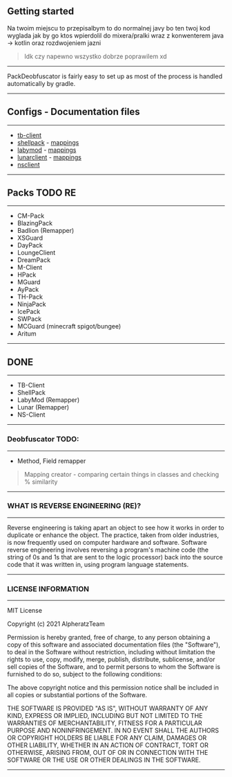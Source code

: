 ## Getting started
Na twoim miejscu to przepisalbym to do normalnej javy bo ten twoj kod wyglada jak by go ktos wpierdolil do mixera/pralki wraz z konwenterem java -> kotlin oraz rozdwojeniem jazni 
> Idk czy  napewno wszystko dobrze poprawilem xd
***
PackDeobfuscator is fairly easy to set up as most of the process is handled automatically by gradle.
***

## Configs - Documentation files
***
- [tb-client](https://github.com/alpheratzteam/PackDeobfuscator/blob/main/pack-configs/tb-client.yml)
- [shellpack](https://github.com/alpheratzteam/PackDeobfuscator/blob/main/pack-configs/shellpack.yml) - [mappings](https://github.com/alpheratzteam/PackDeobfuscator/blob/main/pack-configs/mappings/shellpack.srg)
- [labymod](https://github.com/alpheratzteam/PackDeobfuscator/blob/main/pack-configs/labymod.yml) - [mappings](https://github.com/alpheratzteam/PackDeobfuscator/blob/main/pack-configs/mappings/shellpack.srg)
- [lunarclient](https://github.com/alpheratzteam/PackDeobfuscator/blob/main/pack-configs/lunarclient.yml) - [mappings](https://github.com/alpheratzteam/PackDeobfuscator/blob/main/pack-configs/mappings/lunarclient.srg)
- [nsclient](https://github.com/alpheratzteam/PackDeobfuscator/blob/main/pack-configs/nsclient.yml)
***

## Packs TODO RE 
***
- CM-Pack
- BlazingPack
- Badlion (Remapper)
- XSGuard
- DayPack
- LoungeClient
- DreamPack
- M-Client
- HPack
- MGuard
- AyPack
- TH-Pack
- NinjaPack
- IcePack
- SWPack
- MCGuard (minecraft spigot/bungee)
- Aritum
***

## DONE
***
- TB-Client
- ShellPack
- LabyMod (Remapper)
- Lunar (Remapper)
- NS-Client
***

### Deobfuscator TODO:
***
- Method, Field remapper
> Mapping creator - comparing certain things in classes and checking % similarity
***

### WHAT IS REVERSE ENGINEERING (RE)?
***
Reverse engineering is taking apart an object to see how it works in order to duplicate or enhance 
the object. The practice, taken from older industries, is now frequently used on computer hardware 
and software. Software reverse engineering involves reversing a program's machine code (the
string of 0s and 1s that are sent to the logic processor) back into the source code that it was 
written in, using program language statements.
***

### LICENSE INFORMATION
***
MIT License

Copyright (c) 2021 AlpheratzTeam

Permission is hereby granted, free of charge, to any person obtaining a copy
of this software and associated documentation files (the "Software"), to deal
in the Software without restriction, including without limitation the rights
to use, copy, modify, merge, publish, distribute, sublicense, and/or sell
copies of the Software, and to permit persons to whom the Software is
furnished to do so, subject to the following conditions:

The above copyright notice and this permission notice shall be included in all
copies or substantial portions of the Software.

THE SOFTWARE IS PROVIDED "AS IS", WITHOUT WARRANTY OF ANY KIND, EXPRESS OR
IMPLIED, INCLUDING BUT NOT LIMITED TO THE WARRANTIES OF MERCHANTABILITY,
FITNESS FOR A PARTICULAR PURPOSE AND NONINFRINGEMENT. IN NO EVENT SHALL THE
AUTHORS OR COPYRIGHT HOLDERS BE LIABLE FOR ANY CLAIM, DAMAGES OR OTHER
LIABILITY, WHETHER IN AN ACTION OF CONTRACT, TORT OR OTHERWISE, ARISING FROM,
OUT OF OR IN CONNECTION WITH THE SOFTWARE OR THE USE OR OTHER DEALINGS IN THE
SOFTWARE.
***